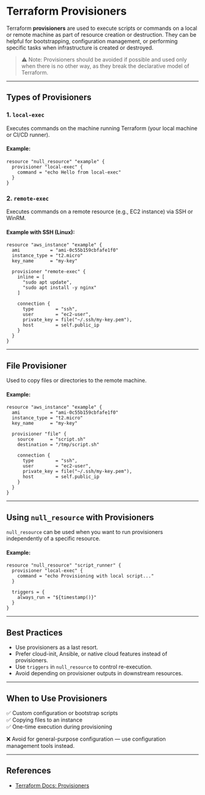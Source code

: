 
# Terraform Provisioners

Terraform **provisioners** are used to execute scripts or commands on a local or remote machine as part of resource creation or destruction. They can be helpful for bootstrapping, configuration management, or performing specific tasks when infrastructure is created or destroyed.

> ⚠️ Note: Provisioners should be avoided if possible and used only when there is no other way, as they break the declarative model of Terraform.

---

## Types of Provisioners

### 1. `local-exec`
Executes commands on the machine running Terraform (your local machine or CI/CD runner).

#### Example:
```hcl
resource "null_resource" "example" {
  provisioner "local-exec" {
    command = "echo Hello from local-exec"
  }
}
```

### 2. `remote-exec`
Executes commands on a remote resource (e.g., EC2 instance) via SSH or WinRM.

#### Example with SSH (Linux):
```hcl
resource "aws_instance" "example" {
  ami           = "ami-0c55b159cbfafe1f0"
  instance_type = "t2.micro"
  key_name      = "my-key"

  provisioner "remote-exec" {
    inline = [
      "sudo apt update",
      "sudo apt install -y nginx"
    ]

    connection {
      type        = "ssh",
      user        = "ec2-user",
      private_key = file("~/.ssh/my-key.pem"),
      host        = self.public_ip
    }
  }
}
```

---

## File Provisioner

Used to copy files or directories to the remote machine.

#### Example:
```hcl
resource "aws_instance" "example" {
  ami           = "ami-0c55b159cbfafe1f0"
  instance_type = "t2.micro"
  key_name      = "my-key"

  provisioner "file" {
    source      = "script.sh"
    destination = "/tmp/script.sh"

    connection {
      type        = "ssh",
      user        = "ec2-user",
      private_key = file("~/.ssh/my-key.pem"),
      host        = self.public_ip
    }
  }
}
```

---

## Using `null_resource` with Provisioners

`null_resource` can be used when you want to run provisioners independently of a specific resource.

#### Example:
```hcl
resource "null_resource" "script_runner" {
  provisioner "local-exec" {
    command = "echo Provisioning with local script..."
  }

  triggers = {
    always_run = "${timestamp()}"
  }
}
```

---

## Best Practices

- Use provisioners as a last resort.
- Prefer cloud-init, Ansible, or native cloud features instead of provisioners.
- Use `triggers` in `null_resource` to control re-execution.
- Avoid depending on provisioner outputs in downstream resources.

---

## When to Use Provisioners

✅ Custom configuration or bootstrap scripts  
✅ Copying files to an instance  
✅ One-time execution during provisioning

❌ Avoid for general-purpose configuration — use configuration management tools instead.

---

## References

- [Terraform Docs: Provisioners](https://developer.hashicorp.com/terraform/language/resources/provisioners)
